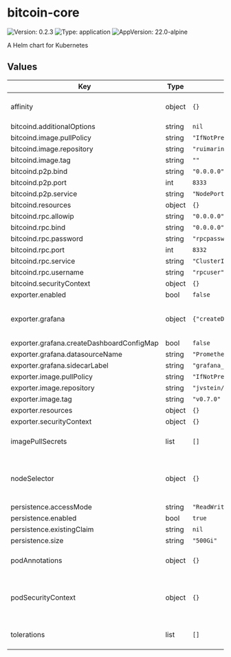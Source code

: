 # bitcoin-core

![Version: 0.2.3](https://img.shields.io/badge/Version-0.2.3-informational?style=flat-square) ![Type: application](https://img.shields.io/badge/Type-application-informational?style=flat-square) ![AppVersion: 22.0-alpine](https://img.shields.io/badge/AppVersion-22.0--alpine-informational?style=flat-square)

A Helm chart for Kubernetes

## Values

| Key | Type | Default | Description |
|-----|------|---------|-------------|
| affinity | object | `{}` | Affinity is a group of affinity scheduling rules More info: https://kubernetes.io/docs/reference/generated/kubernetes-api/v1.23/#affinity-v1-core |
| bitcoind.additionalOptions | string | `nil` | Map of additional options to add to the config |
| bitcoind.image.pullPolicy | string | `"IfNotPresent"` |  |
| bitcoind.image.repository | string | `"ruimarinho/bitcoin-core"` |  |
| bitcoind.image.tag | string | `""` |  |
| bitcoind.p2p.bind | string | `"0.0.0.0"` |  |
| bitcoind.p2p.port | int | `8333` |  |
| bitcoind.p2p.service | string | `"NodePort"` |  |
| bitcoind.resources | object | `{}` |  |
| bitcoind.rpc.allowip | string | `"0.0.0.0"` |  |
| bitcoind.rpc.bind | string | `"0.0.0.0"` |  |
| bitcoind.rpc.password | string | `"rpcpassword"` |  |
| bitcoind.rpc.port | int | `8332` |  |
| bitcoind.rpc.service | string | `"ClusterIP"` |  |
| bitcoind.rpc.username | string | `"rpcuser"` |  |
| bitcoind.securityContext | object | `{}` |  |
| exporter.enabled | bool | `false` |  |
| exporter.grafana | object | `{"createDashboardConfigMap":false,"datasourceName":"Prometheus","sidecarLabel":"grafana_dashboard"}` | Configure grafana dashboards when using the supporting sidecar. More info: https://github.com/grafana/helm-charts/blob/main/charts/grafana/README.md#sidecar-for-dashboards |
| exporter.grafana.createDashboardConfigMap | bool | `false` | toggle the creation of the grafana dashboard |
| exporter.grafana.datasourceName | string | `"Prometheus"` | grafana's prometheus datasource name |
| exporter.grafana.sidecarLabel | string | `"grafana_dashboard"` | label for the sidecar to pick up the dashboard config |
| exporter.image.pullPolicy | string | `"IfNotPresent"` |  |
| exporter.image.repository | string | `"jvstein/bitcoin-prometheus-exporter"` |  |
| exporter.image.tag | string | `"v0.7.0"` |  |
| exporter.resources | object | `{}` |  |
| exporter.securityContext | object | `{}` |  |
| imagePullSecrets | list | `[]` | Secret needed to pull from a private registry More info: https://kubernetes.io/docs/tasks/configure-pod-container/pull-image-private-registry/ |
| nodeSelector | object | `{}` | NodeSelector is a selector which must be true for the pod to fit on a node. Selector which must match a node's labels for the pod to be scheduled on that node. More info: https://kubernetes.io/docs/concepts/configuration/assign-pod-node/ |
| persistence.accessMode | string | `"ReadWriteOnce"` |  |
| persistence.enabled | bool | `true` |  |
| persistence.existingClaim | string | `nil` |  |
| persistence.size | string | `"500Gi"` |  |
| podAnnotations | object | `{}` | Pod Annotations More info: https://kubernetes.io/docs/reference/generated/kubernetes-api/v1.23/#objectmeta-v1-meta |
| podSecurityContext | object | `{}` | SecurityContext holds pod-level security attributes and common container settings. Optional: Defaults to empty. See type description for default values of each field. More info: https://kubernetes.io/docs/reference/generated/kubernetes-api/v1.23/#podsecuritycontext-v1-core |
| tolerations | list | `[]` | If specified, the pod's tolerations. More info: https://kubernetes.io/docs/reference/generated/kubernetes-api/v1.23/#toleration-v1-core |

